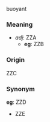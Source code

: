 buoyant
### Meaning
+ _adj_: ZZA
	+ __eg__: ZZB

### Origin

ZZC

### Synonym

__eg__: ZZD

+ ZZE


